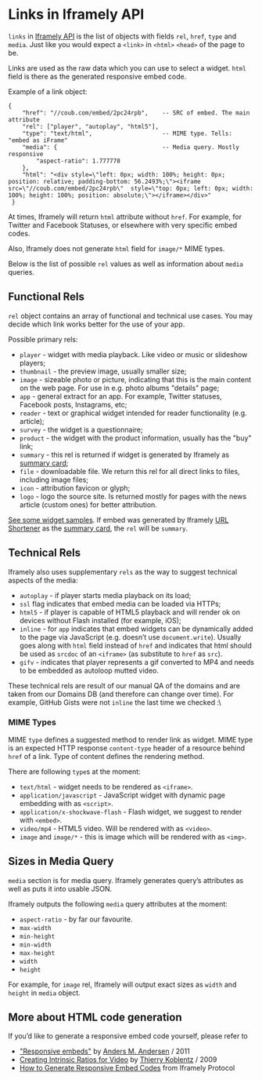 # Links in Iframely API

`links` in [Iframely API](https://iframely.com/docs/iframely-api) is the list of objects with fields `rel`, `href`, `type` and `media`. Just like you would expect a `<link>` in `<html>` `<head>` of the page to be. 

Links are used as the raw data which you can use to select a widget. `html` field is there as the generated responsive embed code.  

Example of a link object:

	{
		"href": "//coub.com/embed/2pc24rpb",	-- SRC of embed. The main attribute
		"rel": ["player", "autoplay", "html5"],
		"type": "text/html",					-- MIME type. Tells: "embed as iFrame"
		"media": {								-- Media query. Mostly responsive
			"aspect-ratio": 1.777778
		},
		"html": "<div style=\"left: 0px; width: 100%; height: 0px; position: relative; padding-bottom: 56.2493%;\"><iframe src=\"//coub.com/embed/2pc24rpb\"  style=\"top: 0px; left: 0px; width: 100%; height: 100%; position: absolute;\"></iframe></div>"
	 } 

At times, Iframely will return `html` attribute without `href`. For example, for Twitter and Facebook Statuses, or elsewhere with very specific  embed codes.

Also, Iframely does not generate `html` field for `image/*` MIME types.

Below is the list of possible `rel` values as well as information about `media` queries.


## Functional Rels

`rel` object contains an array of functional and technical use cases. You may decide which link works better for the use of your app.

Possible primary rels: 

- `player` - widget with media playback. Like video or music or slideshow players;
- `thumbnail` - the preview image, usually smaller size;
- `image` - sizeable photo or picture, indicating that this is the main content on the web page. For use in e.g. photo albums "details" page;
- `app` - general extract for an app. For example, Twitter statuses, Facebook posts, Instagrams, etc;
- `reader` - text or graphical widget intended for reader functionality (e.g. article);
- `survey` - the widget is a questionnaire;
- `product` - the widget with the product information, usually has the "buy" link;
- `summary` - this rel is returned if widget is generated by Iframely as [summary card](https://iframely.com/docs/widgets);
- `file` - downloadable file. We return this rel for all direct links to files, including image files;
- `icon` - attribution favicon or glyph;
- `logo` - logo the source site. Is returned mostly for pages with the news article (custom ones) for better attribution.

[See some widget samples](https://iframely.com/docs/widgets). If embed was generated by Iframely [URL Shortener](https://iframely.com/docs/url-shortener) as the [summary card](https://iframely.com/docs/widgets), the `rel` will be `summary`.


## Technical Rels

Iframely also uses supplementary `rels` as the way to suggest technical aspects of the media:

- `autoplay` - if player starts media playback on its load;
- `ssl` flag indicates that embed media can be loaded via HTTPs;
- `html5` - if player is capable of HTML5 playback and will render ok on devices without Flash installed (for example, iOS);
- `inline` - for `app` indicates that embed widgets can be dynamically added to the page via JavaScript (e.g. doesn’t use `document.write`). Usually goes along with `html` field instead of `href` and indicates that html should be used as `srcdoc` of an `<iframe>` (as substitute to `href` as `src`). 
- `gifv` - indicates that player represents a gif converted to MP4 and needs to be embedded as autoloop mutted video.

These technical rels are result of our manual QA of the domains and are taken from our Domains DB (and therefore can change over time). For example, GitHub Gists were not `inline` the last time we checked :\ 


### MIME Types

MIME `type` defines a suggested method to render link as widget. MIME type is an expected HTTP response `content-type` header of a resource behind `href` of a link. Type of content defines the rendering method.

There are following `type`s at the moment:

 - `text/html` - widget needs to be rendered as `<iframe>`.
 - `application/javascript` - JavaScript widget with dynamic page embedding with as `<script>`.
 - `application/x-shockwave-flash` - Flash widget, we suggest to render with `<embed>`.
 - `video/mp4` - HTML5 video. Will be rendered with as `<video>`.
 - `image` and `image/*` - this is image which will be rendered with as `<img>`. 


## Sizes in Media Query

`media` section is for media query. Iframely generates query’s attributes as well as puts it into usable JSON.

Iframely outputs the following `media` query attributes at the moment:

 - `aspect-ratio` - by far our favourite.
 - `max-width`
 - `min-height`
 - `min-width`
 - `max-height`
 - `width`
 - `height`

For example, for `image` rel, Iframely will output exact sizes as `width` and `height` in `media` object.


## More about HTML code generation

If you’d like to generate a responsive embed code yourself, please refer to 

- ["Responsive embeds"](http://amobil.se/2011/11/responsive-embeds/) by [Anders M. Andersen](https://twitter.com/andmag) / 2011
- [Creating Intrinsic Ratios for Video](http://alistapart.com/article/creating-intrinsic-ratios-for-video) by [Thierry Koblentz](https://twitter.com/thierrykoblentz) / 2009
- [How to Generate Responsive Embed Codes](http://iframely.com/oembed2/types) from Iframely Protocol


